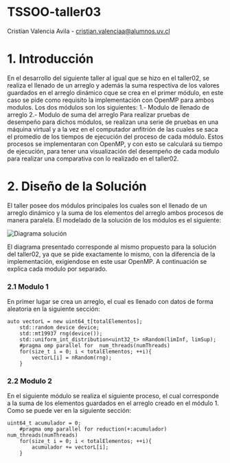 # TSSOO-taller03

Cristian Valencia Avila - cristian.valenciaa@alumnos.uv.cl


# 1. Introducción 
En el desarrollo del siguiente taller al igual que se hizo en el taller02, se realiza el llenado de un arreglo y además la suma respectiva de los valores guardados en el arreglo dinámico cque se crea en el primer módulo, en este caso se pide como requisito la implementación con OpenMP para ambos modulos. Los dos módulos son los siguientes:
1.- Modulo de llenado de arreglo 
2.- Modulo de suma del arreglo
Para realizar pruebas de desempeño para dichos módulos, se realizan una serie de pruebas en una máquina virtual y a la vez en el computador anfitrión de las cuales se saca el promedio de los tiempos de ejecución del proceso de cada módulo. Estos procesos se implementaran con OpenMP, y con esto se calculará su tiempo de ejecución, para tener una visualización del desempeño de cada modulo para realizar una comparativa con lo realizado en el taller02.
 
# 2. Diseño de la Solución

El taller posee dos módulos principales los cuales son el llenado de un arreglo dinámico y la suma de los elementos del arreglo ambos procesos de manera paralela.
El modelado de la solución de los módulos es el siguiente:

![Diagrama solución](http://imgfz.com/i/pRj1LuH.png)

El diagrama  presentado corresponde al mismo propuesto para la solución del taller02, ya que se pide exactamente lo mismo, con la diferencia de la implementación, exigiendose en este usar OpenMP. A continuación se explica cada modulo por separado.

### 2.1 Modulo 1 

En primer lugar se crea un arreglo, el cual es llenado con datos de forma aleatoria en la siguiente sección:
```
auto vectorL = new uint64_t[totalElementos];
	std::random_device device;
	std::mt19937 rng(device());
	std::uniform_int_distribution<uint32_t> nRandom(limInf, limSup);
	#pragma omp parallel for  num_threads(numThreads)
	for(size_t i = 0; i < totalElementos; ++i){	
		vectorL[i] = nRandom(rng);
	}
```


### 2.2 Modulo 2

En el siguiente módulo se realiza el siguiente proceso, el cual corresponde a la suma de los elementos guardados en el arreglo creado en el módulo 1. Como se puede ver en la siguiente sección: 

```
uint64_t acumulador = 0;	
	#pragma omp parallel for reduction(+:acumulador) num_threads(numThreads)
	for(size_t i = 0; i < totalElementos; ++i){
		acumulador += vectorL[i];
	}
```
